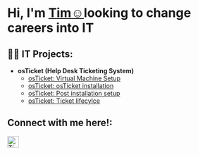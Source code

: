 
 <h1>Hi, I'm  <a href="https://www.linkedin.com/in/tim-merida-a7t8h5/">Tim☺</a>looking to change careers into IT</h1>
  

<h2>👨‍💻 IT Projects:</h2>

- <b>osTicket (Help Desk Ticketing System)</b>
  - [osTicket: Virtual Machine Setup](https://github.com/TimjMerida/osTicket-pt1-VM-setup)
  - [osTicket: osTicket installation](https://github.com/TimjMerida/osTicket-pt2-Installing-osTicket)
  - [osTicket: Post installation setup](https://github.com/TimjMerida/osTicket-pt3-Post-instillation-setup)
  - [osTicket: Ticket lifecylce](https://github.com/TimjMerida/osTicket-Pt4-Ticket-lifecycle)


<h2>Connect with me here!:</h2>

[<img align="left" alt="Tim | LinkedIn" width="26px" src="https://cdn-icons-png.flaticon.com/512/174/174857.png" />][linkedin]



[linkedin]: https://www.linkedin.com/in/tim-merida-a7t8h5/
